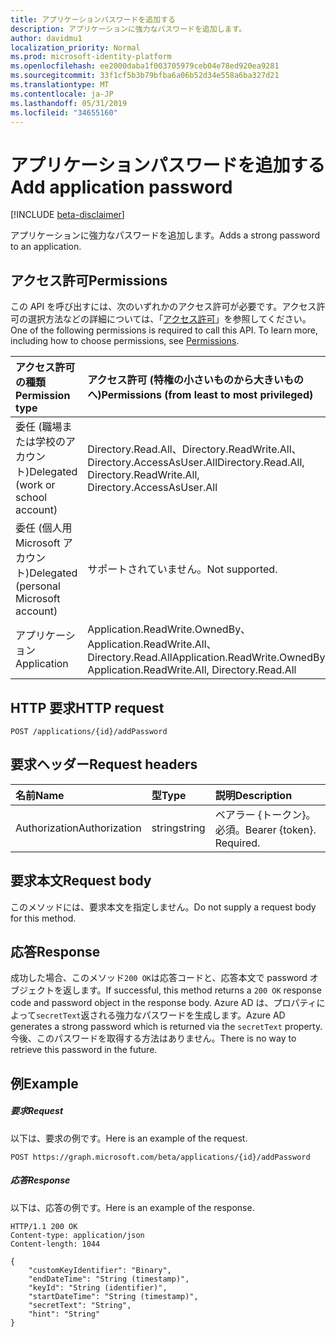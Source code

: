```yaml
---
title: アプリケーションパスワードを追加する
description: アプリケーションに強力なパスワードを追加します。
author: davidmu1
localization_priority: Normal
ms.prod: microsoft-identity-platform
ms.openlocfilehash: ee2000daba1f003705979ceb04e78ed920ea9281
ms.sourcegitcommit: 33f1cf5b3b79bfba6a06b52d34e558a6ba327d21
ms.translationtype: MT
ms.contentlocale: ja-JP
ms.lasthandoff: 05/31/2019
ms.locfileid: "34655160"
---
```

# <a name="add-application-password"></a><span data-ttu-id="5d599-103">アプリケーションパスワードを追加する</span><span class="sxs-lookup"><span data-stu-id="5d599-103">Add application password</span></span>

[!INCLUDE [beta-disclaimer](../../includes/beta-disclaimer.md)]

<span data-ttu-id="5d599-104">アプリケーションに強力なパスワードを追加します。</span><span class="sxs-lookup"><span data-stu-id="5d599-104">Adds a strong password to an application.</span></span>

## <a name="permissions"></a><span data-ttu-id="5d599-105">アクセス許可</span><span class="sxs-lookup"><span data-stu-id="5d599-105">Permissions</span></span>
<span data-ttu-id="5d599-p101">この API を呼び出すには、次のいずれかのアクセス許可が必要です。アクセス許可の選択方法などの詳細については、「[アクセス許可](/graph/permissions-reference)」を参照してください。</span><span class="sxs-lookup"><span data-stu-id="5d599-p101">One of the following permissions is required to call this API. To learn more, including how to choose permissions, see [Permissions](/graph/permissions-reference).</span></span>

|<span data-ttu-id="5d599-108">アクセス許可の種類</span><span class="sxs-lookup"><span data-stu-id="5d599-108">Permission type</span></span>      | <span data-ttu-id="5d599-109">アクセス許可 (特権の小さいものから大きいものへ)</span><span class="sxs-lookup"><span data-stu-id="5d599-109">Permissions (from least to most privileged)</span></span>              |
|:--------------------|:---------------------------------------------------------|
|<span data-ttu-id="5d599-110">委任 (職場または学校のアカウント)</span><span class="sxs-lookup"><span data-stu-id="5d599-110">Delegated (work or school account)</span></span> | <span data-ttu-id="5d599-111">Directory.Read.All、Directory.ReadWrite.All、Directory.AccessAsUser.All</span><span class="sxs-lookup"><span data-stu-id="5d599-111">Directory.Read.All, Directory.ReadWrite.All, Directory.AccessAsUser.All</span></span>    |
|<span data-ttu-id="5d599-112">委任 (個人用 Microsoft アカウント)</span><span class="sxs-lookup"><span data-stu-id="5d599-112">Delegated (personal Microsoft account)</span></span> | <span data-ttu-id="5d599-113">サポートされていません。</span><span class="sxs-lookup"><span data-stu-id="5d599-113">Not supported.</span></span>    |
|<span data-ttu-id="5d599-114">アプリケーション</span><span class="sxs-lookup"><span data-stu-id="5d599-114">Application</span></span> | <span data-ttu-id="5d599-115">Application.ReadWrite.OwnedBy、Application.ReadWrite.All、Directory.Read.All</span><span class="sxs-lookup"><span data-stu-id="5d599-115">Application.ReadWrite.OwnedBy, Application.ReadWrite.All, Directory.Read.All</span></span> |

## <a name="http-request"></a><span data-ttu-id="5d599-116">HTTP 要求</span><span class="sxs-lookup"><span data-stu-id="5d599-116">HTTP request</span></span>
<!-- { "blockType": "ignored" } -->
```http
POST /applications/{id}/addPassword
```

## <a name="request-headers"></a><span data-ttu-id="5d599-117">要求ヘッダー</span><span class="sxs-lookup"><span data-stu-id="5d599-117">Request headers</span></span>
| <span data-ttu-id="5d599-118">名前</span><span class="sxs-lookup"><span data-stu-id="5d599-118">Name</span></span>       | <span data-ttu-id="5d599-119">型</span><span class="sxs-lookup"><span data-stu-id="5d599-119">Type</span></span> | <span data-ttu-id="5d599-120">説明</span><span class="sxs-lookup"><span data-stu-id="5d599-120">Description</span></span>|
|:-----------|:------|:----------|
| <span data-ttu-id="5d599-121">Authorization</span><span class="sxs-lookup"><span data-stu-id="5d599-121">Authorization</span></span>  | <span data-ttu-id="5d599-122">string</span><span class="sxs-lookup"><span data-stu-id="5d599-122">string</span></span>  | <span data-ttu-id="5d599-p102">ベアラー {トークン}。必須。</span><span class="sxs-lookup"><span data-stu-id="5d599-p102">Bearer {token}. Required.</span></span>  |

## <a name="request-body"></a><span data-ttu-id="5d599-125">要求本文</span><span class="sxs-lookup"><span data-stu-id="5d599-125">Request body</span></span>
<span data-ttu-id="5d599-126">このメソッドには、要求本文を指定しません。</span><span class="sxs-lookup"><span data-stu-id="5d599-126">Do not supply a request body for this method.</span></span>

## <a name="response"></a><span data-ttu-id="5d599-127">応答</span><span class="sxs-lookup"><span data-stu-id="5d599-127">Response</span></span>

<span data-ttu-id="5d599-128">成功した場合、このメソッド`200 OK`は応答コードと、応答本文で password オブジェクトを返します。</span><span class="sxs-lookup"><span data-stu-id="5d599-128">If successful, this method returns a `200 OK` response code and password object in the response body.</span></span> <span data-ttu-id="5d599-129">Azure AD は、プロパティによって`secretText`返される強力なパスワードを生成します。</span><span class="sxs-lookup"><span data-stu-id="5d599-129">Azure AD generates a strong password which is returned via the `secretText` property.</span></span> <span data-ttu-id="5d599-130">今後、このパスワードを取得する方法はありません。</span><span class="sxs-lookup"><span data-stu-id="5d599-130">There is no way to retrieve this password in the future.</span></span>

## <a name="example"></a><span data-ttu-id="5d599-131">例</span><span class="sxs-lookup"><span data-stu-id="5d599-131">Example</span></span>
##### <a name="request"></a><span data-ttu-id="5d599-132">要求</span><span class="sxs-lookup"><span data-stu-id="5d599-132">Request</span></span>
<span data-ttu-id="5d599-133">以下は、要求の例です。</span><span class="sxs-lookup"><span data-stu-id="5d599-133">Here is an example of the request.</span></span>

```http
POST https://graph.microsoft.com/beta/applications/{id}/addPassword
```
##### <a name="response"></a><span data-ttu-id="5d599-134">応答</span><span class="sxs-lookup"><span data-stu-id="5d599-134">Response</span></span>
<span data-ttu-id="5d599-135">以下は、応答の例です。</span><span class="sxs-lookup"><span data-stu-id="5d599-135">Here is an example of the response.</span></span>

```http
HTTP/1.1 200 OK
Content-type: application/json
Content-length: 1044

{
    "customKeyIdentifier": "Binary",
    "endDateTime": "String (timestamp)",
    "keyId": "String (identifier)",
    "startDateTime": "String (timestamp)",
    "secretText": "String",
    "hint": "String"
}
```
